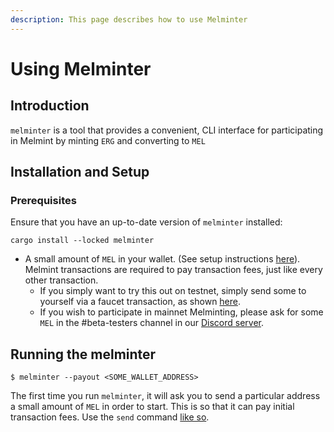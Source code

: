 ```yaml
---
description: This page describes how to use Melminter
---
```


# Using Melminter

## Introduction

`melminter` is a tool that provides a convenient, CLI interface for participating in Melmint by minting `ERG` and converting to `MEL`

## Installation and Setup

### Prerequisites

Ensure that you have an up-to-date version of `melminter` installed:

```shell-session
cargo install --locked melminter
```

* A small amount of `MEL` in your wallet. (See setup instructions [here](../using-wallets/getting-started.md)). Melmint transactions are required to pay transaction fees, just like every other transaction.
  * If you simply want to try this out on testnet, simply send some to yourself via a faucet transaction, as shown [here](../using-wallets/getting-started.md#fund-wallet).
  * If you wish to participate in mainnet Melminting, please ask for some `MEL` in the #beta-testers channel in our [Discord server](https://discord.gg/UXhxujHH).

## Running the melminter

```shell-session
$ melminter --payout <SOME_WALLET_ADDRESS>
```

The first time you run `melminter`, it will ask you to send a particular address a small amount of `MEL` in order to start. This is so that it can pay initial transaction fees. Use the `send` command [like so](../using-wallets/getting-started.md#send-funds).

